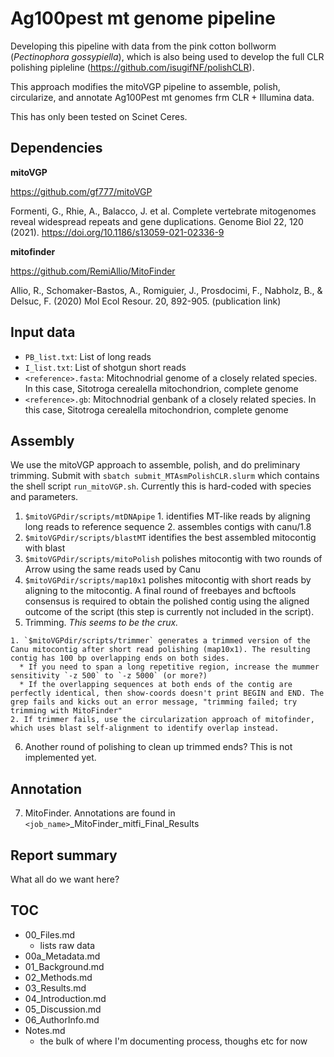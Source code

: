 # Ag100pest mt genome pipeline
Developing this pipeline with data from the pink cotton bollworm (*Pectinophora gossypiella*), which is also being used to develop the full CLR polishing pipleline (https://github.com/isugifNF/polishCLR).  

This approach modifies the mitoVGP pipeline to assemble, polish, circularize, and annotate Ag100Pest mt genomes frm CLR + Illumina data.

This has only been tested on Scinet Ceres.

## Dependencies
**mitoVGP**

https://github.com/gf777/mitoVGP

Formenti, G., Rhie, A., Balacco, J. et al. Complete vertebrate mitogenomes reveal widespread repeats and gene duplications. Genome Biol 22, 120 (2021). https://doi.org/10.1186/s13059-021-02336-9

**mitofinder**

https://github.com/RemiAllio/MitoFinder

Allio, R., Schomaker-Bastos, A., Romiguier, J., Prosdocimi, F., Nabholz, B., & Delsuc, F. (2020) Mol Ecol Resour. 20, 892-905. (publication link)



## Input  data
  * `PB_list.txt`: List of long reads
  * `I_list.txt`: List of shotgun short reads
  * `<reference>.fasta`: Mitochnodrial genome of a closely related species. In this case, Sitotroga cerealella mitochondrion, complete genome
  * `<reference>.gb`: Mitochnodrial genbank of a closely related species. In this case, Sitotroga cerealella mitochondrion, complete genome


## Assembly

We use the mitoVGP approach to assemble, polish, and do preliminary trimming. Submit with `sbatch submit_MTAsmPolishCLR.slurm` which contains the shell script `run_mitoVGP.sh`. Currently this is hard-coded with species and parameters.

  1. `$mitoVGPdir/scripts/mtDNApipe`
    1. identifies MT-like reads by aligning long reads to reference sequence
    2. assembles contigs with canu/1.8
  2. `$mitoVGPdir/scripts/blastMT` identifies the best assembled mitocontig with blast
  3. `$mitoVGPdir/scripts/mitoPolish` polishes mitocontig with two rounds of Arrow using the same reads used by Canu
  4. `$mitoVGPdir/scripts/map10x1` polishes mitocontig with short reads by aligning to the mitocontig. A final round of freebayes and bcftools consensus is required to obtain the polished contig using the aligned outcome of the script (this step is currently not included in the script).
  5. Trimming. *This seems to be the crux.*

    1. `$mitoVGPdir/scripts/trimmer` generates a trimmed version of the Canu mitocontig after short read polishing (map10x1). The resulting contig has 100 bp overlapping ends on both sides.
      * If you need to span a long repetitive region, increase the mummer sensitivity `-z 500` to `-z 5000` (or more?)
      * If the overlapping sequences at both ends of the contig are perfectly identical, then show-coords doesn't print BEGIN and END. The grep fails and kicks out an error message, "trimming failed; try trimming with MitoFinder"
    2. If trimmer fails, use the circularization approach of mitofinder, which uses blast self-alignment to identify overlap instead.


  6. Another round of polishing to clean up trimmed ends? This is not implemented yet.

## Annotation
 7. MitoFinder. Annotations are found in `<job_name>`_MitoFinder_mitfi_Final_Results


 ## Report summary
 What all do we want here?


## TOC
* 00_Files.md
  * lists raw data
* 00a_Metadata.md
* 01_Background.md
* 02_Methods.md  
* 03_Results.md
* 04_Introduction.md
* 05_Discussion.md
* 06_AuthorInfo.md
* Notes.md
  * the bulk of where I'm documenting process, thoughs etc for now
